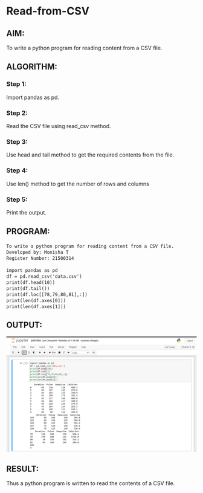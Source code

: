 # Read-from-CSV

## AIM:
To write a python program for reading content from a CSV file.

## ALGORITHM:

### Step 1:
Import pandas as pd.

### Step 2:
Read the CSV file using read_csv method.

### Step 3:
Use head and tail method to get the required contents from the file.

### Step 4:
Use len() method to get the number of rows and columns

### Step 5:
Print the output.

## PROGRAM:
```
To write a python program for reading content from a CSV file.
Developed by: Monisha T
Register Number: 21500314

import pandas as pd
df = pd.read_csv('data.csv')
print(df.head(10))
print(df.tail())
print(df.loc[[78,79,80,81],:])
print(len(df.axes[0]))
print(len(df.axes[1]))
```

## OUTPUT:
![output](./output1.png)

## RESULT:
Thus a python program is written to read the contents of a CSV file.

